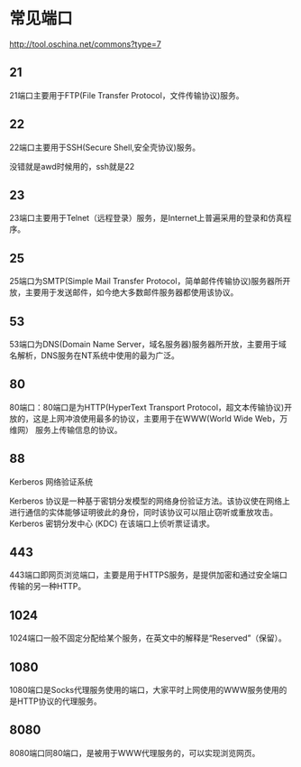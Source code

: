 # 常见端口

<http://tool.oschina.net/commons?type=7>    

## 21

21端口主要用于FTP(File Transfer Protocol，文件传输协议)服务。

## 22

22端口主要用于SSH(Secure Shell,安全壳协议)服务。
　

没错就是awd时候用的，ssh就是22　

## 23

23端口主要用于Telnet（远程登录）服务，是Internet上普遍采用的登录和仿真程序。
　　

## 25

25端口为SMTP(Simple Mail Transfer Protocol，简单邮件传输协议)服务器所开放，主要用于发送邮件，如今绝大多数邮件服务器都使用该协议。
　　

## 53

53端口为DNS(Domain Name Server，域名服务器)服务器所开放，主要用于域名解析，DNS服务在NT系统中使用的最为广泛。
　　

## 80

80端口：80端口是为HTTP(HyperText Transport Protocol，超文本传输协议)开放的，这是上网冲浪使用最多的协议，主要用于在WWW(World Wide Web，万维网） 服务上传输信息的协议。
　　

## 88

Kerberos 网络验证系统

Kerberos 协议是一种基于密钥分发模型的网络身份验证方法。该协议使在网络上进行通信的实体能够证明彼此的身份，同时该协议可以阻止窃听或重放攻击。 Kerberos 密钥分发中心 (KDC) 在该端口上侦听票证请求。

## 443

443端口即网页浏览端口，主要是用于HTTPS服务，是提供加密和通过安全端口传输的另一种HTTP。
　　

## 1024

1024端口一般不固定分配给某个服务，在英文中的解释是“Reserved”（保留）。

## 1080

1080端口是Socks代理服务使用的端口，大家平时上网使用的WWW服务使用的是HTTP协议的代理服务。
　　

## 8080

8080端口同80端口，是被用于WWW代理服务的，可以实现浏览网页。

